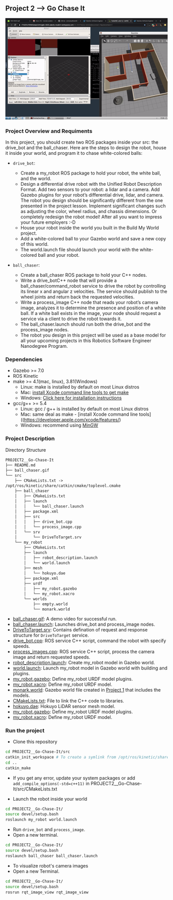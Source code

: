 <h2>Project 2 --> Go Chase It</h2>

![ball_chaser](ball_chaser.gif)

<h3>Project Overview and Requiments</h3>

In this project, you should create two ROS packages inside your src: the drive_bot and the ball_chaser. Here are the steps to design the robot, house it inside your world, and program it to chase white-colored balls:

* `drive_bot`:
  * Create a my_robot ROS package to hold your robot, the white ball, and the world.
  * Design a differential drive robot with the Unified Robot Description Format. Add two sensors to your robot: a lidar and a camera. Add Gazebo plugins for your robot’s differential drive, lidar, and camera. The robot you design should be significantly different from the one presented in the project lesson. Implement significant changes such as adjusting the color, wheel radius, and chassis dimensions. Or completely redesign the robot model! After all you want to impress your future employers :-D
  * House your robot inside the world you built in the Build My World project.
  * Add a white-colored ball to your Gazebo world and save a new copy of this world.
  * The world.launch file should launch your world with the white-colored ball and your robot.

* `ball_chaser`:
  * Create a ball_chaser ROS package to hold your C++ nodes.
  * Write a drive_botC++ node that will provide a ball_chaser/command_robot service to drive the robot by controlling its linear x and angular z velocities. The service should publish to the wheel joints and return back the requested velocities.
  * Write a process_image C++ node that reads your robot’s camera image, analyzes it to determine the presence and position of a white ball. If a white ball exists in the image, your node should request a service via a client to drive the robot towards it.
  * The ball_chaser.launch should run both the drive_bot and the process_image nodes.
  * The robot you design in this project will be used as a base model for all your upcoming projects in this Robotics Software Engineer Nanodegree Program.

### Dependencies
* Gazebo >= 7.0  
* ROS Kinetic  
* make >= 4.1(mac, linux), 3.81(Windows)
  * Linux: make is installed by default on most Linux distros
  * Mac: [install Xcode command line tools to get make](https://developer.apple.com/xcode/features/)
  * Windows: [Click here for installation instructions](http://gnuwin32.sourceforge.net/packages/make.htm)
* gcc/g++ >= 5.4
  * Linux: gcc / g++ is installed by default on most Linux distros
  * Mac: same deal as make - [install Xcode command line tools]((https://developer.apple.com/xcode/features/)
  * Windows: recommend using [MinGW](http://www.mingw.org/)

### Project Description  
Directory Structure  
```
PROJECT2__Go-Chase-It
├── README.md
├── ball_chaser.gif
└── src
    ├── CMakeLists.txt -> /opt/ros/kinetic/share/catkin/cmake/toplevel.cmake
    ├── ball_chaser
    │   ├── CMakeLists.txt
    │   ├── launch
    │   │   └── ball_chaser.launch
    │   ├── package.xml
    │   ├── src
    │   │   ├── drive_bot.cpp
    │   │   └── process_image.cpp
    │   └── srv
    │       └── DriveToTarget.srv
    └── my_robot
        ├── CMakeLists.txt
        ├── launch
        │   ├── robot_description.launch
        │   └── world.launch
        ├── mesh
        │   └── hokuyo.dae
        ├── package.xml
        ├── urdf
        │   ├── my_robot.gazebo
        │   └── my_robot.xacro
        └── worlds
            ├── empty.world
            └── monark.world

```
- [ball_chaser.gif](ball_chaser.gif): A demo video for successful run.  
- [ball_chaser.launch](/src/ball_chaser/ball_chaser.launch): Launches drive_bot and process_image nodes.
- [DriveToTarget.srv](/src/ball_chaser/src/DriveToTarget.srv): Contains defination of request and response structure for `DriveToTarget` service.
- [drive_bot.cpp](/src/ball_chaser/src/drive_bot.cpp): ROS service C++ script, command the robot with specify speeds.  
- [process_images.cpp](/src/ball_chaser/src/process_images.cpp): ROS service C++ script, process the camera image and return requested speeds. 
- [robot_description.launch](/src/my_robot/launch/robot_description.launch): Create my_robot model in Gazebo world.  
- [world.launch](/src/my_robot/launch/world.launch): Launch my_robot model in Gazebo world with building and plugins.  
- [my_robot.gazebo](/src/my_robot/urdf/my_robot.gazebo): Define my_robot URDF model plugins.  
- [my_robot.xacro](/src/my_robot/urdf/my_robot.xacro): Define my_robot URDF model.  
- [monark.world](/src/my_robot/worlds/monark.world): Gazebo world file created in [Project 1](https://github.com/monark12/Udacity-Robotics-Software-Engineer-NanoDegree/tree/master/PROJECT1__Build-My-World) that includes the models.  
- [CMakeLists.txt](/src/my_robot/CMakeLists.txt): File to link the C++ code to libraries.  
- [hokuyo.dae](/src/my_robot/mesh/hokuyo.dae): Hokuyo LiDAR sensor mesh model.  
- [my_robot.gazebo](/src/my_robot/urdf/my_robot.gazebo): Define my_robot URDF model plugins.  
- [my_robot.xacro](/src/my_robot/urdf/my_robot.xacro): Define my_robot URDF model.    

### Run the project  
* Clone this repository  
```bash
cd PROJECT2__Go-Chase-It/src
catkin_init_workspace # To create a symlink from /opt/ros/kinetic/share/catkin/cmake/toplevel.cmake
cd ..
catkin_make
```
* If you get any error, update your system packages or add `add_compile_options(-std=c++11)` in PROJECT2__Go-Chase-It/src/CMakeLists.txt


* Launch the robot inside your world 
```bash
cd PROJECT2__Go-Chase-It/
source devel/setup.bash
roslaunch my_robot world.launch
```


* Run `drive_bot` and `process_image`. 
* Open a new terminal.
```bash
cd PROJECT2__Go-Chase-It/
source devel/setup.bash
roslaunch ball_chaser ball_chaser.launch
```

* To visualize robot's camera images
* Open a new Terminal.
```bash
cd PROJECT2__Go-Chase-It/
source devel/setup.bash
rosrun rqt_image_view rqt_image_view  
```